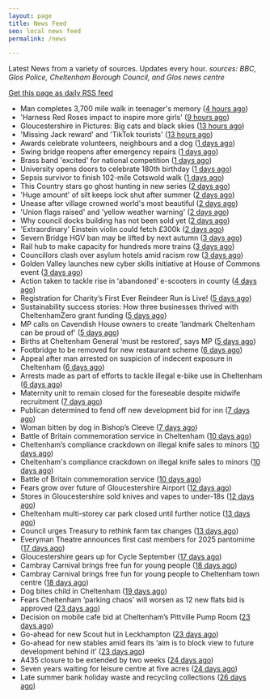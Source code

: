 ```yaml
---
layout: page
title: News Feed
seo: local news feed
permalink: /news

---
```


Latest News from a variety of sources. Updates every hour.
_sources: BBC, Glos Police, Cheltenham Borough Council, and Glos news centre_

[Get this page as daily RSS feed](/daily.rss)

<!-- news_marker starts -->
- Man completes 3,700 mile walk in teenager's memory ([4 hours ago](https://www.bbc.com/news/articles/c9304x9rr99o?at_medium=RSS&at_campaign=rss))
- 'Harness Red Roses impact to inspire more girls' ([9 hours ago](https://www.bbc.com/news/articles/cx2xgqq17jyo?at_medium=RSS&at_campaign=rss))
- Gloucestershire in Pictures: Big cats and black skies ([13 hours ago](https://www.bbc.com/news/articles/cwyne23yl4xo?at_medium=RSS&at_campaign=rss))
- 'Missing Jack reward' and 'TikTok tourists' ([13 hours ago](https://www.bbc.com/news/articles/c9wd50wn9x2o?at_medium=RSS&at_campaign=rss))
- Awards celebrate volunteers, neighbours and a dog ([1 days ago](https://www.bbc.com/news/articles/c80gev9z249o?at_medium=RSS&at_campaign=rss))
- Swing bridge reopens after emergency repairs ([1 days ago](https://www.bbc.com/news/articles/cly63xp2rj3o?at_medium=RSS&at_campaign=rss))
- Brass band 'excited' for national competition ([1 days ago](https://www.bbc.com/news/articles/ced5nevz032o?at_medium=RSS&at_campaign=rss))
- University opens doors to celebrate 180th birthday ([1 days ago](https://www.bbc.com/news/articles/cq8eky13dk3o?at_medium=RSS&at_campaign=rss))
- Sepsis survivor to finish 102-mile Cotswold walk ([1 days ago](https://www.bbc.com/news/articles/crkje15x81eo?at_medium=RSS&at_campaign=rss))
- This Country stars go ghost hunting in new series ([2 days ago](https://www.bbc.com/news/articles/crrjdjerkp2o?at_medium=RSS&at_campaign=rss))
- 'Huge amount' of silt keeps lock shut after summer ([2 days ago](https://www.bbc.com/news/articles/cn0xjqjlpyeo?at_medium=RSS&at_campaign=rss))
- Unease after village crowned world's most beautiful ([2 days ago](https://www.bbc.com/news/articles/c9qn445j8qgo?at_medium=RSS&at_campaign=rss))
- 'Union flags raised' and 'yellow weather warning' ([2 days ago](https://www.bbc.com/news/articles/cp8jyypg37jo?at_medium=RSS&at_campaign=rss))
- Why council docks building has not been sold yet ([2 days ago](https://www.bbc.com/news/articles/cqlzyd675ypo?at_medium=RSS&at_campaign=rss))
- 'Extraordinary' Einstein violin could fetch £300k ([2 days ago](https://www.bbc.com/news/articles/cg42ze6nq6vo?at_medium=RSS&at_campaign=rss))
- Severn Bridge HGV ban may be lifted by next autumn ([3 days ago](https://www.bbc.com/news/articles/cx2rp35ypjno?at_medium=RSS&at_campaign=rss))
- Rail hub to make capacity for hundreds more trains ([3 days ago](https://www.bbc.com/news/articles/cd72xg7500go?at_medium=RSS&at_campaign=rss))
- Councillors clash over asylum hotels amid racism row ([3 days ago](https://gloucesternewscentre.co.uk/councillors-clash-over-asylum-hotels-amid-racism-row/))
- Golden Valley launches new cyber skills initiative at  House of Commons event ([3 days ago](https://www.cheltenham.gov.uk/news/article/3047/golden_valley_launches_new_cyber_skills_initiative_at_house_of_commons_event))
- Action taken to tackle rise in ‘abandoned’ e-scooters in county ([4 days ago](https://gloucesternewscentre.co.uk/action-taken-to-tackle-rise-in-abandoned-e-scooters-in-county/))
- Registration for Charity’s First Ever Reindeer Run is Live! ([5 days ago](https://gloucesternewscentre.co.uk/registration-for-charitys-first-ever-reindeer-run-is-live/))
- Sustainability success stories: How three businesses thrived with CheltenhamZero grant funding ([5 days ago](https://www.cheltenham.gov.uk/news/article/3046/sustainability_success_stories_how_three_businesses_thrived_with_cheltenhamzero_grant_funding))
- MP calls on Cavendish House owners to create ‘landmark Cheltenham can be proud of’ ([5 days ago](https://gloucesternewscentre.co.uk/mp-calls-on-cavendish-house-owners-to-create-landmark-cheltenham-can-be-proud-of/))
- Births at Cheltenham General ‘must be restored’, says MP ([5 days ago](https://gloucesternewscentre.co.uk/births-at-cheltenham-general-must-be-restored-says-mp/))
- Footbridge to be removed for new restaurant scheme ([6 days ago](https://gloucesternewscentre.co.uk/footbridge-to-be-removed-for-new-restaurant-scheme/))
- Appeal after man arrested on suspicion of indecent exposure in Cheltenham ([6 days ago](https://gloucesternewscentre.co.uk/appeal-after-man-arrested-on-suspicion-of-indecent-exposure-in-cheltenham/))
- Arrests made as part of efforts to tackle illegal e-bike use in Cheltenham ([6 days ago](https://gloucesternewscentre.co.uk/arrests-made-as-part-of-efforts-to-tackle-illegal-e-bike-use-in-cheltenham/))
- Maternity unit to remain closed for the foreseable despite midwife recruitment ([7 days ago](https://gloucesternewscentre.co.uk/maternity-unit-to-remain-closed-for-the-foreseable-despite-midwife-recruitment/))
- Publican determined to fend off new development bid for inn ([7 days ago](https://gloucesternewscentre.co.uk/publican-determined-to-fend-off-new-development-bid-for-inn/))
- Woman bitten by dog in Bishop’s Cleeve ([7 days ago](https://gloucesternewscentre.co.uk/woman-bitten-by-dog-in-bishops-cleeve/))
- Battle of Britain commemoration service in Cheltenham ([10 days ago](https://gloucesternewscentre.co.uk/battle-of-britain-commemoration-service-in-cheltenham/))
- Cheltenham’s compliance crackdown on illegal knife sales to minors ([10 days ago](https://gloucesternewscentre.co.uk/cheltenhams-compliance-crackdown-on-illegal-knife-sales-to-minors/))
- Cheltenham's compliance crackdown on illegal knife sales to minors ([10 days ago](https://www.cheltenham.gov.uk/news/article/3045/cheltenhams_compliance_crackdown_on_illegal_knife_sales_to_minors))
- Battle of Britain commemoration service ([10 days ago](https://www.cheltenham.gov.uk/news/article/3044/battle_of_britain_commemoration_service))
- Fears grow over future of Gloucestershire Airport ([12 days ago](https://gloucesternewscentre.co.uk/fears-grow-over-future-of-gloucestershire-airport/))
- Stores in Gloucestershire sold knives and vapes to under-18s ([12 days ago](https://gloucesternewscentre.co.uk/stores-in-gloucestershire-sold-knives-and-vapes-to-under-18s/))
- Cheltenham multi-storey car park closed until further notice ([13 days ago](https://gloucesternewscentre.co.uk/cheltenham-multi-storey-car-park-closed-until-further-notice/))
- Council urges Treasury to rethink farm tax changes ([13 days ago](https://www.bbc.co.uk/sounds/play/p0m063k7?at_medium=RSS&at_campaign=rss))
- Everyman Theatre announces first cast members for 2025 pantomime ([17 days ago](https://gloucesternewscentre.co.uk/everyman-theatre-announces-first-cast-members-for-2025-pantomime/))
- Gloucestershire gears up for Cycle September ([17 days ago](https://gloucesternewscentre.co.uk/gloucestershire-gears-up-for-cycle-september/))
- Cambray Carnival brings free fun for young people ([18 days ago](https://gloucesternewscentre.co.uk/cambray-carnival-brings-free-fun-for-young-people/))
- Cambray Carnival brings free fun for young people to Cheltenham town centre ([18 days ago](https://www.cheltenham.gov.uk/news/article/3043/cambray_carnival_brings_free_fun_for_young_people_to_cheltenham_town_centre))
- Dog bites child in Cheltenham ([19 days ago](https://gloucesternewscentre.co.uk/dog-bites-child-in-cheltenham/))
- Fears Cheltenham ‘parking chaos’ will worsen as 12 new flats bid is approved ([23 days ago](https://gloucesternewscentre.co.uk/fears-cheltenham-parking-chaos-will-worsen-as-12-new-flats-bid-is-approved/))
- Decision on mobile cafe bid at Cheltenham’s Pittville Pump Room ([23 days ago](https://gloucesternewscentre.co.uk/decision-on-mobile-cafe-bid-at-cheltenhams-pittville-pump-room/))
- Go-ahead for new Scout hut in Leckhampton ([23 days ago](https://gloucesternewscentre.co.uk/go-ahead-for-new-scout-hut-in-leckhampton/))
- Go-ahead for new stables amid fears its ‘aim is to block view to future development behind it’ ([23 days ago](https://gloucesternewscentre.co.uk/go-ahead-for-new-stables-amid-fears-its-aim-is-to-block-view-to-future-development-behind-it/))
- A435 closure to be extended by two weeks ([24 days ago](https://gloucesternewscentre.co.uk/a435-closure-to-be-extended-by-two-weeks/))
- Seven years waiting for leisure centre at five acres ([24 days ago](https://www.bbc.co.uk/sounds/play/p0ly5g42?at_medium=RSS&at_campaign=rss))
- Late summer bank holiday waste and recycling collections ([26 days ago](https://www.cheltenham.gov.uk/news/article/3042/late_summer_bank_holiday_waste_and_recycling_collections))

<!-- news_marker ends -->
